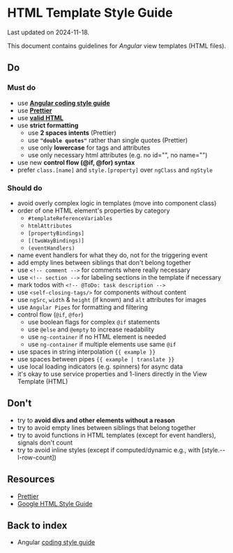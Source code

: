 # HTML Template Style Guide

Last updated on 2024-11-18.

This document contains guidelines for _Angular_ view templates (HTML files).

## Do

### Must do

- use [**Angular coding style guide**](https://angular.io/guide/styleguide)
- use [**Prettier**](https://prettier.io/)
- use [**valid HTML**](https://validator.w3.org/)
- use **strict formatting**
  - use **2 spaces intents** (Prettier)
  - use **`"double quotes"`** rather than single quotes (Prettier)
  - use only **lowercase** for tags and attributes
  - use only necessary html attributes (e.g. no id="", no name="")
- use new **control flow (@if, @for) syntax**
- prefer `class.[name]` and `style.[property]` over `ngClass` and `ngStyle`

### Should do

- avoid overly complex logic in templates (move into component class)
- order of one HTML element's properties by category
  - `#templateReferenceVariables`
  - `htmlAttributes`
  - `[propertyBindings]`
  - `[(twoWayBindings)]`
  - `(eventHandlers)`
- name event handlers for what they do, not for the triggering event
- add empty lines between siblings that don't belong together
- use `<!-- comment -->` for comments where really necessary
- use `<!-- section -->` for labeling sections in the template if necessary
- mark todos with `<!-- @ToDo: task description -->`
- use `<self-closing-tags/>` for components without content
- use `ngSrc`, `width` & `height` (if known) and `alt` attributes for images
- use `Angular Pipes` for formatting and filtering
- control flow (`@if`, `@for`)
  - use boolean flags for complex `@if` statements
  - use `@else` and `@empty` to increase readability
  - use `ng-container` if no HTML element is needed
  - use `ng-container` if multiple elements use same `@if`
- use spaces in string interpolation `{{ example }}`
- use spaces between pipes `{{ example | translate }}`
- use local loading indicators (e.g. spinners) for async data
- it's okay to use service properties and 1-liners directly in the View Template (HTML)

## Don't

- try to **avoid divs and other elements without a reason**
- try to avoid empty lines between siblings that belong together
- try to avoid functions in HTML templates (except for event handlers), signals don't count
- try to avoid inline styles (except if computed/dynamic e.g., with [style.--l-row-count])

## Resources

- [Prettier](https://prettier.io/)
- [Google HTML Style Guide](https://google.github.io/styleguide/htmlcssguide.html#HTML_Style_Rules)

## Back to index

- Angular [coding style guide](style-guide.md)
